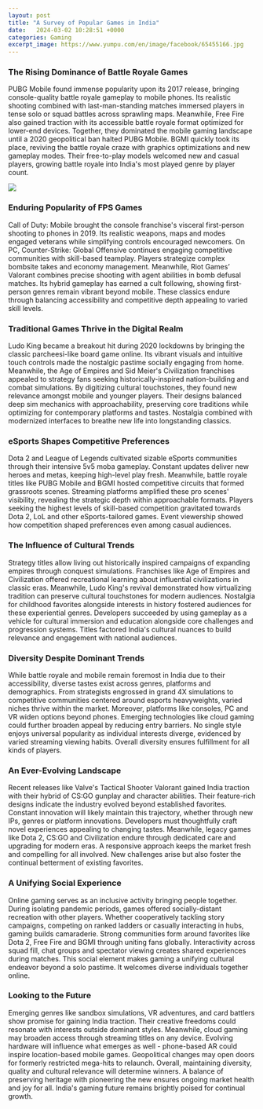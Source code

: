 ```yaml
---
layout: post
title: "A Survey of Popular Games in India"
date:   2024-03-02 10:28:51 +0000
categories: Gaming
excerpt_image: https://www.yumpu.com/en/image/facebook/65455166.jpg
---
```


### The Rising Dominance of Battle Royale Games
PUBG Mobile found immense popularity upon its 2017 release, bringing console-quality battle royale gameplay to mobile phones. Its realistic shooting combined with last-man-standing matches immersed players in tense solo or squad battles across sprawling maps. Meanwhile, Free Fire also gained traction with its accessible battle royale format optimized for lower-end devices. 
Together, they dominated the mobile gaming landscape until a 2020 geopolitical ban halted PUBG Mobile. BGMI quickly took its place, reviving the battle royale craze with graphics optimizations and new gameplay modes. Their free-to-play models welcomed new and casual players, growing battle royale into India's most played genre by player count.

![](https://www.yumpu.com/en/image/facebook/65455166.jpg)
### Enduring Popularity of FPS Games  
Call of Duty: Mobile brought the console franchise's visceral first-person shooting to phones in 2019. Its realistic weapons, maps and modes engaged veterans while simplifying controls encouraged newcomers. On PC, Counter-Strike: Global Offensive continues engaging competitive communities with skill-based teamplay. Players strategize complex bombsite takes and economy management. 
Meanwhile, Riot Games’ Valorant combines precise shooting with agent abilities in bomb defusal matches. Its hybrid gameplay has earned a cult following, showing first-person genres remain vibrant beyond mobile. These classics endure through balancing accessibility and competitive depth appealing to varied skill levels.
### Traditional Games Thrive in the Digital Realm
Ludo King became a breakout hit during 2020 lockdowns by bringing the classic parcheesi-like board game online. Its vibrant visuals and intuitive touch controls made the nostalgic pastime socially engaging from home. Meanwhile, the Age of Empires and Sid Meier's Civilization franchises appealed to strategy fans seeking historically-inspired nation-building and combat simulations. 
By digitizing cultural touchstones, they found new relevance amongst mobile and younger players. Their designs balanced deep sim mechanics with approachability, preserving core traditions while optimizing for contemporary platforms and tastes. Nostalgia combined with modernized interfaces to breathe new life into longstanding classics.
### eSports Shapes Competitive Preferences
Dota 2 and League of Legends cultivated sizable eSports communities through their intensive 5v5 moba gameplay. Constant updates deliver new heroes and metas, keeping high-level play fresh. Meanwhile, battle royale titles like PUBG Mobile and BGMI hosted competitive circuits that formed grassroots scenes.
Streaming platforms amplified these pro scenes' visibility, revealing the strategic depth within approachable formats. Players seeking the highest levels of skill-based competition gravitated towards Dota 2, LoL and other eSports-tailored games. Event viewership showed how competition shaped preferences even among casual audiences.
### The Influence of Cultural Trends
Strategy titles allow living out historically inspired campaigns of expanding empires through conquest simulations. Franchises like Age of Empires and Civilization offered recreational learning about influential civilizations in classic eras. Meanwhile, Ludo King's revival demonstrated how virtualizing tradition can preserve cultural touchstones for modern audiences.
Nostalgia for childhood favorites alongside interests in history fostered audiences for these experiential genres. Developers succeeded by using gameplay as a vehicle for cultural immersion and education alongside core challenges and progression systems. Titles factored India's cultural nuances to build relevance and engagement with national audiences.
### Diversity Despite Dominant Trends
While battle royale and mobile remain foremost in India due to their accessibility, diverse tastes exist across genres, platforms and demographics. From strategists engrossed in grand 4X simulations to competitive communities centered around esports heavyweights, varied niches thrive within the market. 
Moreover, platforms like consoles, PC and VR widen options beyond phones. Emerging technologies like cloud gaming could further broaden appeal by reducing entry barriers. No single style enjoys universal popularity as individual interests diverge, evidenced by varied streaming viewing habits. Overall diversity ensures fulfillment for all kinds of players.
### An Ever-Evolving Landscape
Recent releases like Valve's Tactical Shooter Valorant gained India traction with their hybrid of CS:GO gunplay and character abilities. Their feature-rich designs indicate the industry evolved beyond established favorites. Constant innovation will likely maintain this trajectory, whether through new IPs, genres or platform innovations. 
Developers must thoughtfully craft novel experiences appealing to changing tastes. Meanwhile, legacy games like Dota 2, CS:GO and Civilization endure through dedicated care and upgrading for modern eras. A responsive approach keeps the market fresh and compelling for all involved. New challenges arise but also foster the continual betterment of existing favorites.
### A Unifying Social Experience
Online gaming serves as an inclusive activity bringing people together. During isolating pandemic periods, games offered socially-distant recreation with other players. Whether cooperatively tackling story campaigns, competing on ranked ladders or casually interacting in hubs, gaming builds camaraderie. 
Strong communities form around favorites like Dota 2, Free Fire and BGMI through uniting fans globally. Interactivity across squad fill, chat groups and spectator viewing creates shared experiences during matches. This social element makes gaming a unifying cultural endeavor beyond a solo pastime. It welcomes diverse individuals together online.
### Looking to the Future  
Emerging genres like sandbox simulations, VR adventures, and card battlers show promise for gaining India traction. Their creative freedoms could resonate with interests outside dominant styles. Meanwhile, cloud gaming may broaden access through streaming titles on any device. 
Evolving hardware will influence what emerges as well - phone-based AR could inspire location-based mobile games. Geopolitical changes may open doors for formerly restricted mega-hits to relaunch. Overall, maintaining diversity, quality and cultural relevance will determine winners. A balance of preserving heritage with pioneering the new ensures ongoing market health and joy for all. India's gaming future remains brightly poised for continual growth.